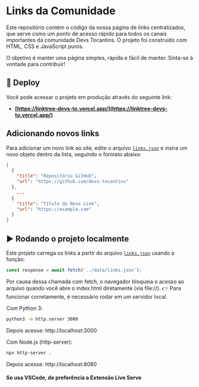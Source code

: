 # Links da Comunidade

Este repositório contém o código da nossa página de links centralizados, que serve como um ponto de acesso rápido para todos os canais importantes da comunidade Devs Tocantins. O projeto foi construído com HTML, CSS e JavaScript puros.

O objetivo é manter uma página simples, rápida e fácil de manter. Sinta-se à vontade para contribuir!

## 🚀 Deploy

Você pode acessar o projeto em produção através do seguinte link:

- **[https://linktree-devs-to.vercel.app/](https://linktree-devs-to.vercel.app/)**

## Adicionando novos links

Para adicionar um novo link ao site, edite o arquivo [`links.json`](src/data/links.json) e insira um novo objeto dentro da lista, seguindo o formato abaixo:

```json
[
  {
    "title": "Repositório GitHub",
    "url": "https://github.com/devs-tocantins"
  },
    ...
  {
    "title": "Título do Novo Link",
    "url": "https://example.com"
  }
]
```

## ▶️ Rodando o projeto localmente

Este projeto carrega os links a partir do arquivo [`links.json`](src/data/links.json) usando a função:

```javascript
const response = await fetch('../data/links.json');
``` 

Por causa dessa chamada com fetch, o navegador bloqueia o acesso ao arquivo quando você abre o index.html diretamente (via file://).
👉 Para funcionar corretamente, é necessário rodar em um servidor local.

Com Python 3:

```bash
python3 -m http.server 3000
```
Depois acesse: http://localhost:3000


Com Node.js (http-server):

```bash
npx http-server .
```
Depois acesse: http://localhost:8080

#### Se usa VSCode, de preferência a Extensão Live Serve


